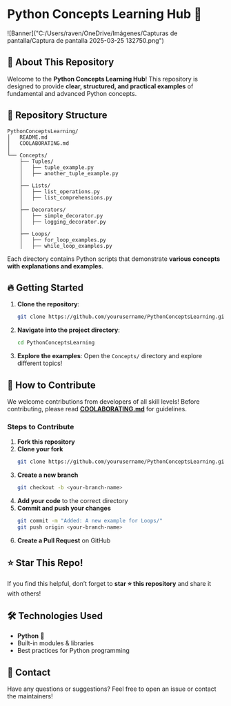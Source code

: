 # Python Concepts Learning Hub 🚀

![Banner]("C:/Users/raven/OneDrive/Imágenes/Capturas de pantalla/Captura de pantalla 2025-03-25 132750.png")

## 📌 About This Repository
Welcome to the **Python Concepts Learning Hub**! This repository is designed to provide **clear, structured, and practical examples** of fundamental and advanced Python concepts.

## 📂 Repository Structure
```
PythonConceptsLearning/
│   README.md
│   COOLABORATING.md
│
└── Concepts/
    ├── Tuples/
    │   ├── tuple_example.py
    │   ├── another_tuple_example.py
    │
    ├── Lists/
    │   ├── list_operations.py
    │   ├── list_comprehensions.py
    │
    ├── Decorators/
    │   ├── simple_decorator.py
    │   ├── logging_decorator.py
    │
    ├── Loops/
    │   ├── for_loop_examples.py
    │   ├── while_loop_examples.py
```
Each directory contains Python scripts that demonstrate **various concepts with explanations and examples**.

## 🔥 Getting Started
1. **Clone the repository**:
   ```sh
   git clone https://github.com/yourusername/PythonConceptsLearning.git
   ```
2. **Navigate into the project directory**:
   ```sh
   cd PythonConceptsLearning
   ```
3. **Explore the examples**:
   Open the `Concepts/` directory and explore different topics!

## 🎯 How to Contribute
We welcome contributions from developers of all skill levels! Before contributing, please read **[COOLABORATING.md](COOLABORATING.md)** for guidelines.

### Steps to Contribute
1. **Fork this repository**
2. **Clone your fork**
   ```sh
   git clone https://github.com/yourusername/PythonConceptsLearning.git
   ```
3. **Create a new branch**
   ```sh
   git checkout -b <your-branch-name>
   ```
4. **Add your code** to the correct directory
5. **Commit and push your changes**
   ```sh
   git commit -m "Added: A new example for Loops/"
   git push origin <your-branch-name>
   ```
6. **Create a Pull Request** on GitHub

## ⭐ Star This Repo!
If you find this helpful, don’t forget to **star ⭐ this repository** and share it with others!

## 🛠 Technologies Used
- **Python** 🐍
- Built-in modules & libraries
- Best practices for Python programming

## 📧 Contact
Have any questions or suggestions? Feel free to open an issue or contact the maintainers!

